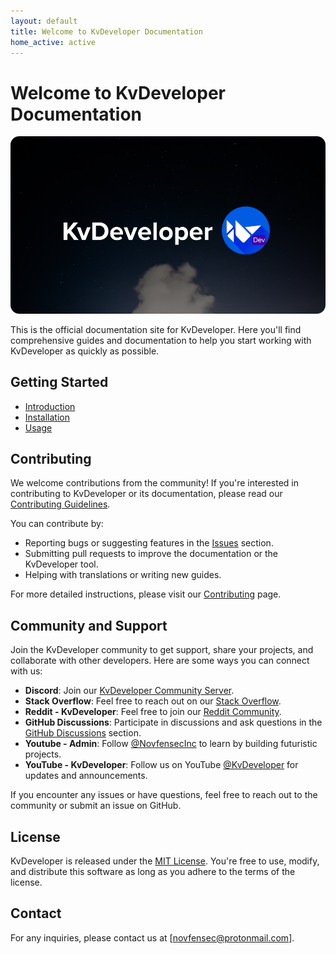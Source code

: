 ```yaml
---
layout: default
title: Welcome to KvDeveloper Documentation
home_active: active
---
```

# Welcome to KvDeveloper Documentation
<p align="center">
    <img 
        width="700" src="https://raw.githubusercontent.com/Novfensec/KvDeveloper/main/kvdeveloper/assets/image_library/kvdeveloper/kvdeveloper_banner_outfit.png" style="border-radius:1em;" 
        title="kvdeveloper create MyApp"
    />
</p>

This is the official documentation site for KvDeveloper. Here you'll find comprehensive guides and documentation to help you start working with KvDeveloper as quickly as possible.

## Getting Started

- [Introduction](getting-started.md)
- [Installation](installation.md)
- [Usage](usage.md)

## Contributing

We welcome contributions from the community! If you're interested in contributing to KvDeveloper or its documentation, please read our [Contributing Guidelines](https://github.com/Novfensec/KvDeveloper.docs/blob/main/CONTRIBUTING.md).

You can contribute by:

- Reporting bugs or suggesting features in the [Issues](https://github.com/Novfensec/KvDeveloper/issues) section.
- Submitting pull requests to improve the documentation or the KvDeveloper tool.
- Helping with translations or writing new guides.

For more detailed instructions, please visit our [Contributing](https://github.com/Novfensec/KvDeveloper.docs/blob/main/CONTRIBUTING.md) page.

## Community and Support

Join the KvDeveloper community to get support, share your projects, and collaborate with other developers. Here are some ways you can connect with us:

- **Discord**: Join our [KvDeveloper Community Server](https://discord.com/invite/U9bfkD6A4c).
- **Stack Overflow**: Feel free to reach out on our [Stack Overflow](https://stackoverflow.com/users/16486510/novfensec).
- **Reddit - KvDeveloper**: Feel free to join our [Reddit Community](https://reddit.com/r/KvDeveloper).
- **GitHub Discussions**: Participate in discussions and ask questions in the [GitHub Discussions](https://github.com/Novfensec/KvDeveloper/discussions) section.
- **Youtube - Admin**: Follow [@NovfensecInc](https://youtube.com/@NovfensecInc) to learn by building futuristic projects.
- **YouTube - KvDeveloper**: Follow us on YouTube [@KvDeveloper](https://youtube.com/@KvDeveloper) for updates and announcements.

If you encounter any issues or have questions, feel free to reach out to the community or submit an issue on GitHub.

## License

KvDeveloper is released under the [MIT License](https://github.com/Novfensec/KvDeveloper/blob/main/LICENSE). You're free to use, modify, and distribute this software as long as you adhere to the terms of the license.

## Contact
For any inquiries, please contact us at [novfensec@protonmail.com].